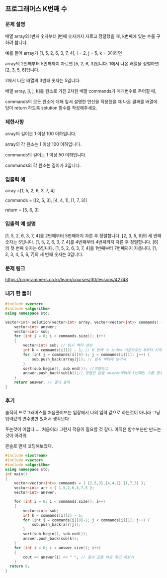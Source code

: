 ## 프로그래머스 K번째 수

### 문제 설명

배열 array의 i번째 숫자부터 j번째 숫자까지 자르고 정렬했을 때, k번째에 있는 수를 구하려 합니다.

예를 들어 array가 [1, 5, 2, 6, 3, 7, 4], i = 2, j = 5, k = 3이라면

array의 2번째부터 5번째까지 자르면 [5, 2, 6, 3]입니다.
1에서 나온 배열을 정렬하면 [2, 3, 5, 6]입니다.

2에서 나온 배열의 3번째 숫자는 5입니다.

배열 array, [i, j, k]를 원소로 가진 2차원 배열 commands가 매개변수로 주어질 때, 

commands의 모든 원소에 대해 앞서 설명한 연산을 적용했을 때 나온 결과를 배열에 담아 return 하도록 solution 함수를 작성해주세요.

### 제한사항
array의 길이는 1 이상 100 이하입니다.

array의 각 원소는 1 이상 100 이하입니다.

commands의 길이는 1 이상 50 이하입니다.

commands의 각 원소는 길이가 3입니다.


### 입출력 예

array =[1, 5, 2, 6, 3, 7, 4] 	

commands = [[2, 5, 3], [4, 4, 1], [1, 7, 3]] 

return = [5, 6, 3]


### 입출력 예 설명
[1, 5, 2, 6, 3, 7, 4]를 2번째부터 5번째까지 자른 후 정렬합니다. [2, 3, 5, 6]의 세 번째 숫자는 5입니다.
[1, 5, 2, 6, 3, 7, 4]를 4번째부터 4번째까지 자른 후 정렬합니다. [6]의 첫 번째 숫자는 6입니다.
[1, 5, 2, 6, 3, 7, 4]를 1번째부터 7번째까지 자릅니다. [1, 2, 3, 4, 5, 6, 7]의 세 번째 숫자는 3입니다.

### 문제 링크
https://programmers.co.kr/learn/courses/30/lessons/42748

### 내가 한 풀이
```C++
#include <vector>
#include <algorithm>
using namespace std;

vector<int> solution(vector<int> array, vector<vector<int>> commands) {
    vector<int> answer; 
    vector<int> sub;
    for (int i = 0; i < commands.size(); i++)
	{
		vector<int> sub; // 임시 벡터 생성
		int k = commands[i][2] - 1; // K 번째 수 index 기준으로는 0부터 시작이므로 -1
		for (int j = commands[i][0]-1; j < commands[i][1]; j++) {
			sub.push_back(array[j]); // 임시 벡터에 넣어서
		}
		sort(sub.begin(), sub.end()); //정렬하고 
		answer.push_back(sub[k]);// 정렬된 값을 answer벡터에 k번째인 수를 경우의 수 마다 삽입
	}
    return answer; // 결과 출력
}
```

### 후기

솔직히 프로그래머스를 처음풀어보는 입장에서 나의 입력 값으로 하는것이 아니라 그냥 입력값의 변수명만 있어서 생각보다

푸는것이 어렵다..... 처음이라 그런지 적응이 필요할 것 같다. 아직은 함수부분만 만드는것이 어려워

콘솔로 먼저 코딩해보았다.

```C++
#include <iostream>
#include <vector>
#include <algorithm>
using namespace std;
int main()
{
	vector<vector<int>> commands = { {2,5,3},{4,4,1},{1,7,3} };
	vector<int> arr = { 1,5,2,6,3,7,5 };
	vector<int> answer;

	for (int i = 0; i < commands.size(); i++)
	{
		vector<int> sub;
		int k = commands[i][2] - 1;
		for (int j = commands[i][0]-1; j < commands[i][1]; j++) {
			sub.push_back(arr[j]);
		}
		sort(sub.begin(), sub.end());
		answer.push_back(sub[k]);
	}
	for (int i = 0; i < answer.size(); i++)
	{
		cout << answer[i] << " "; // 결과 값을 따로 확인 해보기
	}
  return 0;
}
```
